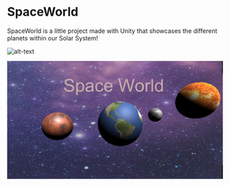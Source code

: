 # SpaceWorld
SpaceWorld is a little project made with Unity that showcases the different planets within our Solar System!



![alt-text](https://github.com/Noah670/SpaceWorld/blob/release/screenshots/space_world_animated_long.gif)

![alt-text](https://github.com/Noah670/SpaceWorld/blob/release/screenshots/spaceWorld.jpg)
